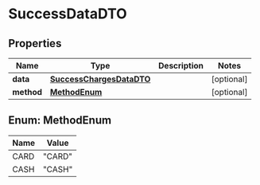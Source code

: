 # SuccessDataDTO

## Properties
Name | Type | Description | Notes
------------ | ------------- | ------------- | -------------
**data** | [**SuccessChargesDataDTO**](SuccessChargesDataDTO.md) |  |  [optional]
**method** | [**MethodEnum**](#MethodEnum) |  |  [optional]

<a name="MethodEnum"></a>
## Enum: MethodEnum
Name | Value
---- | -----
CARD | &quot;CARD&quot;
CASH | &quot;CASH&quot;
